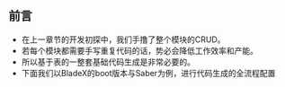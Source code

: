 ## 前言

* 在上一章节的开发初探中，我们手撸了整个模块的CRUD。
* 若每个模块都需要手写重复代码的话，势必会降低工作效率和产能。
* 所以基于表的一整套基础代码生成是非常必要的。
* 下面我们以BladeX的boot版本与Saber为例，进行代码生成的全流程配置